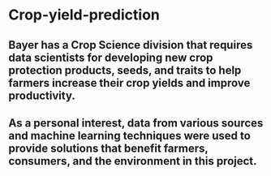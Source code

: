 # Crop-yield-prediction
## Bayer has a Crop Science division that requires data scientists for developing new crop protection products, seeds, and traits to help farmers increase their crop yields and improve productivity.
## As a personal interest, data from various sources and machine learning techniques were used to provide solutions that benefit farmers, consumers, and the environment in this project.
